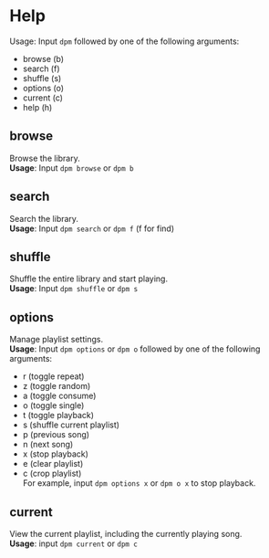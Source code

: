 # Help
Usage: Input `dpm` followed by one of the following arguments:
- browse (b)
- search (f)
- shuffle (s)
- options (o)
- current (c)
- help (h)
## browse
Browse the library.  
**Usage**: Input `dpm browse` or `dpm b`
## search
Search the library.  
**Usage**: Input `dpm search` or `dpm f` (f for find)
## shuffle
Shuffle the entire library and start playing.  
**Usage**: Input `dpm shuffle` or `dpm s`
## options
Manage playlist settings.  
**Usage**: Input `dpm options` or `dpm o` followed by one of the following arguments:
- r (toggle repeat)
- z (toggle random)
- a (toggle consume)
- o (toggle single)
- t (toggle playback)
- s (shuffle current playlist)
- p (previous song)
- n (next song)
- x (stop playback)
- e (clear playlist)
- c (crop playlist)  
For example, input `dpm options x` or `dpm o x` to stop playback.
## current
View the current playlist, including the currently playing song.  
**Usage**: input `dpm current` or `dpm c`
